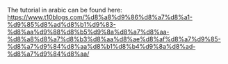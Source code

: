 The tutorial in arabic can be found here: https://www.t10blogs.com/%d8%a8%d9%86%d8%a7%d8%a1-%d9%85%d8%ad%d8%b1%d9%83-%d8%aa%d9%88%d8%b5%d9%8a%d8%a7%d8%aa-%d8%a8%d8%a7%d8%b3%d8%aa%d8%ae%d8%af%d8%a7%d9%85-%d8%a7%d9%84%d8%aa%d8%b1%d8%b4%d9%8a%d8%ad-%d8%a7%d9%84%d8%aa/
